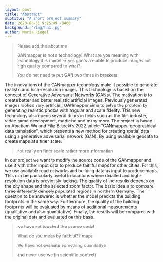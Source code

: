 ```yaml
---
layout: post
title: "Abstract"
subtitle: "A short project summary"
date: 2023-08-01 9:25:09 -0400
background: '/img/hh1.jpg'
author: Maria Riegel
---
```


> Please add the about me 
> 
> GANmapper is not a technology! What are you meaning with technology it is model -> yes gan's are able to produce images but high quality compared to what?
>
> You do not need to put GAN two times in brackets

The innovations of the GANmapper technology make it possible to generate realistic and high-resolution images. This technology is based on the concept of Generative Adversarial Networks (GANs). The motivation is to create better and better realistic artificial images. Previously generated images looked very artificial. GANmapper aims to solve the problem by generating realistic photos with angular and scale fidelity. This new technology also opens several doors in fields such as the film industry, video game development, medicine and many more.
The project is based on Abraham Wu and Filip Biljecki's 2022 article "GANmapper: geographical data translation", which presents a new method for creating spatial data using a generative adversarial network (GAN). By using available geodata to create maps at a finer scale.

> not really on finer scale rather more information

In our project we want to modify the source code of the GANmapper and use it with other input data to produce faithful maps for other cities. For this, we use available road networks and building data as input to produce maps. This can be particularly useful in locations where detailed and high-resolution data is previously lacking. The quality of the results depends on the city shape and the selected zoom factor. The basic idea is to compare three differently densely populated regions in northern Germany. The question to be answered is whether the model predicts the building footprints in the same way. Furthermore, the quality of the building footprints will be evaluated by means of additional measurements (qualitative and also quantitative). Finally, the results will be compared with the original data and evaluated on this basis.

> we have not touched the source code!
> 
> What do you mean by faithful?? maps
>
> We have not evaluate something quanitative 
>
> and never use we (in scientific context)